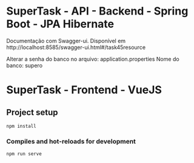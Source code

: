 # SuperTask - API - Backend - Spring Boot - JPA Hibernate

Documentação com Swagger-ui. Disponível em http://localhost:8585/swagger-ui.html#/task45resource

Alterar a senha do banco no arquivo: application.properties
Nome do banco: supero
 
# SuperTask - Frontend - VueJS


## Project setup
```
npm install
```

### Compiles and hot-reloads for development
```
npm run serve
```

